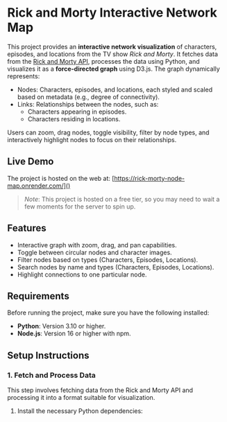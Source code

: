 # **Rick and Morty Interactive Network Map**
This project provides an **interactive network visualization** of characters, episodes, and locations from the TV show _Rick and Morty_. It fetches data from the [Rick and Morty API](), processes the data using Python, and visualizes it as a **force-directed graph** using D3.js.
The graph dynamically represents:
- Nodes: Characters, episodes, and locations, each styled and scaled based on metadata (e.g., degree of connectivity).
- Links: Relationships between the nodes, such as:
    - Characters appearing in episodes.
    - Characters residing in locations.

Users can zoom, drag nodes, toggle visibility, filter by node types, and interactively highlight nodes to focus on their relationships.
## **Live Demo**
The project is hosted on the web at:
[https://rick-morty-node-map.onrender.com/]()

> _Note_: This project is hosted on a free tier, so you may need to wait a few moments for the server to spin up.
> 

## **Features**
- Interactive graph with zoom, drag, and pan capabilities.
- Toggle between circular nodes and character images.
- Filter nodes based on types (Characters, Episodes, Locations).
- Search nodes by name and types (Characters, Episodes, Locations).
- Highlight connections to one particular node.

## **Requirements**
Before running the project, make sure you have the following installed:
- **Python**: Version 3.10 or higher.
- **Node.js**: Version 16 or higher with npm.

## **Setup Instructions**
### **1. Fetch and Process Data**
This step involves fetching data from the Rick and Morty API and processing it into a format suitable for visualization.
1. Install the necessary Python dependencies: